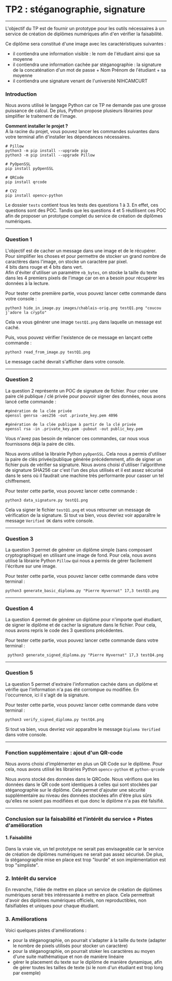 # TP2 : stéganographie, signature

---------

L'objectif du TP est de fournir un prototype pour les outils nécessaires à un service de création de diplômes numériques afin d'en vérifier la faisabilité.

Ce diplôme sera constitué d'une image avec les caractéristiques suivantes :
- il contiendra une information visible : le nom de l'étudiant ainsi que sa moyenne
- il contiendra une information cachée par stéganographie : la signature de la concaténation d'un mot de passe + Nom Prénom de l'étudiant + sa moyenne
- il contiendra une signature venant de l'université NIHCAMCURT

### Introduction
Nous avons utilisé le langage Python car ce TP ne demande pas une grosse puissance de calcul.
De plus, Python propose plusieurs librairies pour simplifier le traitement de l'image.

**Comment installer le projet ?**    
A la racine du projet, vous pouvez lancer les commandes suivantes dans votre terminal afin d'installer les dépendances nécessaires.
```
# Pillow
python3 -m pip install --upgrade pip
python3 -m pip install --upgrade Pillow

# PyOpenSSL
pip install pyOpenSSL

# QRCode
pip install qrcode

# CV2
pip install opencv-python
```

Le dossier `tests` contient tous les tests des questions 1 à 3.
En effet, ces questions sont des POC.
Tandis que les questions 4 et 5 réutilisent ces POC afin de proposer un prototype complet du service de création de diplômes numériques.

-------------

### Question 1
L'objectif est de cacher un message dans une image et de le récupérer.
Pour simplifier les choses et pour permettre de stocker un grand nombre de caractères dans l'image, on stocke un caractère par pixel.   
4 bits dans rouge et 4 bits dans vert.   
Afin d'éviter d'utiliser un paramètre `nb_bytes`, on stocke la taille du texte dans les 4 premiers pixels de l'image car on en a besoin pour récupérer les données à la lecture.

Pour tester cette première partie, vous pouvez lancer cette commande dans votre console :
```
python3 hide_in_image.py images/chablais-orig.png testQ1.png "coucou j'adore la crypto"
```
Cela va vous générer une image `testQ1.png` dans laquelle un message est caché.

Puis, vous pouvez vérifier l'existence de ce message en lançant cette commande :
```
python3 read_from_image.py testQ1.png
```
Le message caché devrait s'afficher dans votre console.

-------------

### Question 2
La question 2 représente un POC de signature de fichier.
Pour créer une paire clé publique / clé privée pour pouvoir signer des données, nous avons lancé cette commande :
```
#génération de la clée privée
openssl genrsa -aes256 -out .private_key.pem 4096

#génération de la clée publique à partir de la clé privée
openssl rsa -in .private_key.pem -pubout -out public_key.pem
```

Vous n'avez pas besoin de relancer ces commandes, car nous vous fournissons déjà la paire de clés.

Nous avons utilisé la librairie Python `pyOpenSSL`. Cela nous a permis d'utiliser la paire de clés privée/publique générée précédemment, afin de
signer un fichier puis de vérifier sa signature.
Nous avons choisi d'utiliser l'algorithme de signature SHA256 car c'est l'un des plus utilisés et il est assez sécurisé dans le sens où il faudrait une machine très performante pour casser un tel chiffrement.

Pour tester cette partie, vous pouvez lancer cette commande :
```
python3 data_signature.py testQ1.png
```
Cela va signer le fichier `testQ1.png` et vous retourner un message de vérification de la signature.
Si tout va bien, vous devriez voir apparaître le message `Verified OK` dans votre console.

-------------

### Question 3
La question 3 permet de générer un diplôme simple (sans composant cryptographique) en utilisant une image de fond.
Pour cela, nous avons utilisé la librairie Python `Pillow` qui nous a permis de gérer facilement l'écriture sur une image.

Pour tester cette partie, vous pouvez lancer cette commande dans votre terminal :
```
python3 generate_basic_diploma.py "Pierre Hyvernat" 17,3 testQ3.png
```

-------------

### Question 4
La question 4 permet de générer un diplôme pour n'importe quel étudiant, de signer le diplôme et de cacher la signature dans le fichier.
Pour cela, nous avons repris le code des 3 questions précédentes.

Pour tester cette partie, vous pouvez lancer cette commande dans votre terminal :
```
 python3 generate_signed_diploma.py "Pierre Hyvernat" 17,3 testQ4.png
```

-------------

### Question 5
La question 5 permet d'extraire l'information cachée dans un diplôme et vérifie que l'information n'a pas été corrompue ou modifiée. En l'occurrence, ici il s'agit de la signature.

Pour tester cette partie, vous pouvez lancer cette commande dans votre terminal :
```
python3 verify_signed_diploma.py testQ4.png
```
Si tout va bien, vous devriez voir apparaître le message `Diploma Verified` dans votre console.

-------------

### Fonction supplémentaire : ajout d'un QR-code

Nous avons choisi d'implémenter en plus un QR Code sur le diplôme.
Pour cela, nous avons utilisé les librairies Python `opencv-python` et `python-qrcode`

Nous avons stocké des données dans le QRCode. 
Nous vérifions que les données dans le QR code sont identiques à celles qui sont stockées par stéganographie sur le diplôme.
Cela permet d'ajouter une sécurité supplémentaire au niveau des données stockées afin d'être plus sûrs qu'elles ne soient pas modifiées et que donc le diplôme n'a pas été falsifié.

-------------

### Conclusion sur la faisabilité et l'intérêt du service + Pistes d'amélioration
#### 1. Faisabilité
Dans la vraie vie, un tel prototype ne serait pas envisageable car le service de création de diplômes numériques ne serait pas assez sécurisé.
De plus, la stéganographie mise en place est trop "lourde" et son implémentation est trop "simpliste".

### 2. Intérêt du service
En revanche, l'idée de mettre en place un service de création de diplômes numériques serait très intéressante à mettre en place.
Cela permettrait d'avoir des diplômes numériques officiels, non reproductibles, non falsifiables et uniques pour chaque étudiant.

### 3. Améliorations
Voici quelques pistes d'améliorations :
- pour la stéganographie, on pourrait s'adapter à la taille du texte (adapter le nombre de pixels utilisés pour stocker un caractère)
- pour la stéganographie, on pourrait stoker les caractères au moyen d'une suite mathématique et non de manière linéaire
- gérer le placement du texte sur le diplôme de manière dynamique, afin de gérer toutes les tailles de texte (si le nom d'un étudiant est trop long par exemple)